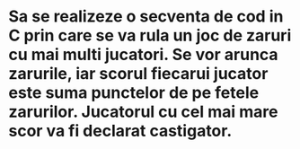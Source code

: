 # Sa se realizeze o secventa de cod in C prin care se va rula un joc de zaruri cu mai multi jucatori. Se vor arunca zarurile, iar scorul fiecarui jucator este suma punctelor de pe fetele zarurilor. Jucatorul cu cel mai mare scor va fi declarat castigator.

